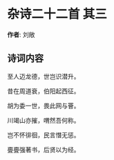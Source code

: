 # 杂诗二十二首  其三

**作者**: 刘敞

## 诗词内容

至人迈龙德，世岂识潜升。

昔在周道衰，伯阳起西征。

胡为委一世，畏此网与罾。

川竭山亦摧，喟然吾何称。

岂不怀徘徊，民言憯无惩。

亹亹强著书，后贤以为经。

